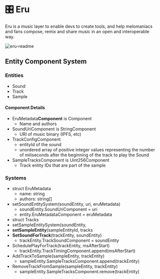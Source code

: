 # 🎛 Eru

Eru is a music layer to enable devs to create tools, and help melomaniacs and fans compose, remix and share music in an open and interoperable way.

![eru-readme](https://user-images.githubusercontent.com/20055787/199198263-e97c38ad-a6e0-4666-a278-2487d1f9e721.png)

## Entity Component System

### Entities

- Sound
- Track
- Sample

#### Component Details

- EruMetadata**Component** is Component
    - Name and authors
- SoundUriComponent is StringComponent
    - URI of music binary (IPFS, etc)
- TrackConfigComponent
    - entityId of the sound
    - unordered array of positive integer values representing the number of miliseconds after the beginning of the track to play the Sound
- SampleTracksComponent is Uint256Component
    - Track entity IDs that are part of the sample

### Systems

- struct EruMetadata
    - name: string
    - authors: string[]
- setSoundEntitySystem(soundEntity, uri, eruMetadata)
    - soundEntity.SoundUriComponent = uri
    - entity.EruMetadataComponent = eruMetadata
- struct Tracks
- setSampleEntitySystem(soundEntity,
- **setSampleEntity**(sampleEntityId, tracks
- **SetSoundForTrack**(trackEntity, soundEntity)
    - trackEntity.TrackSoundComponent = soundEntity
- SchedulePlayForTrack(trackEntity, msAfterStart)
    - trackEntity.TrackTimingComponent.append(msAfterStart)
- AddTrackToSample(sampleEntity, trackEntity)
    - sampleEntity.SampleTracksComponent.append(trackEntity)
- RemoveTrackFromSample(sampleEntity, trackEntity)
    - sampleEntity.SampleTracksComponent.remove(trackEntity)

